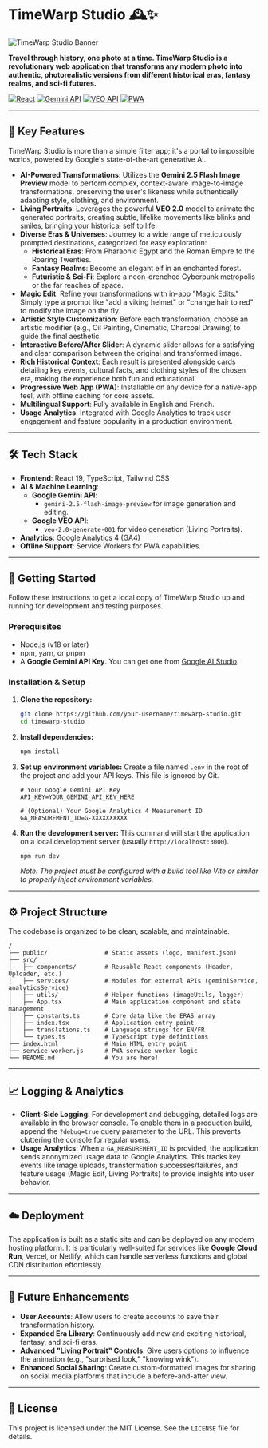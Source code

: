 
# TimeWarp Studio 🕰️✨

![TimeWarp Studio Banner](public/logo_timewarp.png)

**Travel through history, one photo at a time. TimeWarp Studio is a revolutionary web application that transforms any modern photo into authentic, photorealistic versions from different historical eras, fantasy realms, and sci-fi futures.**

[![React](https://img.shields.io/badge/React-19-blue?style=for-the-badge&logo=react)](https://react.dev/)
[![Gemini API](https://img.shields.io/badge/Gemini_API-2.5_Flash-4285F4?style=for-the-badge&logo=google-cloud)](https://ai.google.dev/)
[![VEO API](https://img.shields.io/badge/VEO_API-2.0-F8AB00?style=for-the-badge&logo=google)](https://deepmind.google/technologies/veo/)
[![PWA](https://img.shields.io/badge/PWA-Ready-5A0FC8?style=for-the-badge&logo=pwa)](https://web.dev/progressive-web-apps/)

---

## 🌟 Key Features

TimeWarp Studio is more than a simple filter app; it's a portal to impossible worlds, powered by Google's state-of-the-art generative AI.

*   **AI-Powered Transformations**: Utilizes the **Gemini 2.5 Flash Image Preview** model to perform complex, context-aware image-to-image transformations, preserving the user's likeness while authentically adapting style, clothing, and environment.
*   **Living Portraits**: Leverages the powerful **VEO 2.0** model to animate the generated portraits, creating subtle, lifelike movements like blinks and smiles, bringing your historical self to life.
*   **Diverse Eras & Universes**: Journey to a wide range of meticulously prompted destinations, categorized for easy exploration:
    *   **Historical Eras**: From Pharaonic Egypt and the Roman Empire to the Roaring Twenties.
    *   **Fantasy Realms**: Become an elegant elf in an enchanted forest.
    *   **Futuristic & Sci-Fi**: Explore a neon-drenched Cyberpunk metropolis or the far reaches of space.
*   **Magic Edit**: Refine your transformations with in-app "Magic Edits." Simply type a prompt like "add a viking helmet" or "change hair to red" to modify the image on the fly.
*   **Artistic Style Customization**: Before each transformation, choose an artistic modifier (e.g., Oil Painting, Cinematic, Charcoal Drawing) to guide the final aesthetic.
*   **Interactive Before/After Slider**: A dynamic slider allows for a satisfying and clear comparison between the original and transformed image.
*   **Rich Historical Context**: Each result is presented alongside cards detailing key events, cultural facts, and clothing styles of the chosen era, making the experience both fun and educational.
*   **Progressive Web App (PWA)**: Installable on any device for a native-app feel, with offline caching for core assets.
*   **Multilingual Support**: Fully available in English and French.
*   **Usage Analytics**: Integrated with Google Analytics to track user engagement and feature popularity in a production environment.

---

## 🛠️ Tech Stack

*   **Frontend**: React 19, TypeScript, Tailwind CSS
*   **AI & Machine Learning**:
    *   **Google Gemini API**:
        *   `gemini-2.5-flash-image-preview` for image generation and editing.
    *   **Google VEO API**:
        *   `veo-2.0-generate-001` for video generation (Living Portraits).
*   **Analytics**: Google Analytics 4 (GA4)
*   **Offline Support**: Service Workers for PWA capabilities.

---

## 🚀 Getting Started

Follow these instructions to get a local copy of TimeWarp Studio up and running for development and testing purposes.

### Prerequisites

*   Node.js (v18 or later)
*   npm, yarn, or pnpm
*   A **Google Gemini API Key**. You can get one from [Google AI Studio](https://makersuite.google.com/app/apikey).

### Installation & Setup

1.  **Clone the repository:**
    ```sh
    git clone https://github.com/your-username/timewarp-studio.git
    cd timewarp-studio
    ```

2.  **Install dependencies:**
    ```sh
    npm install
    ```

3.  **Set up environment variables:**
    Create a file named `.env` in the root of the project and add your API keys. This file is ignored by Git.

    ```env
    # Your Google Gemini API Key
    API_KEY=YOUR_GEMINI_API_KEY_HERE

    # (Optional) Your Google Analytics 4 Measurement ID
    GA_MEASUREMENT_ID=G-XXXXXXXXXX
    ```

4.  **Run the development server:**
    This command will start the application on a local development server (usually `http://localhost:3000`).
    ```sh
    npm run dev
    ```
    *Note: The project must be configured with a build tool like Vite or similar to properly inject environment variables.*

---

## ⚙️ Project Structure

The codebase is organized to be clean, scalable, and maintainable.

```
/
├── public/                # Static assets (logo, manifest.json)
├── src/
│   ├── components/        # Reusable React components (Header, Uploader, etc.)
│   ├── services/          # Modules for external APIs (geminiService, analyticsService)
│   ├── utils/             # Helper functions (imageUtils, logger)
│   ├── App.tsx            # Main application component and state management
│   ├── constants.ts       # Core data like the ERAS array
│   ├── index.tsx          # Application entry point
│   ├── translations.ts    # Language strings for EN/FR
│   └── types.ts           # TypeScript type definitions
├── index.html             # Main HTML entry point
├── service-worker.js      # PWA service worker logic
└── README.md              # You are here!
```

---

## 📈 Logging & Analytics

*   **Client-Side Logging**: For development and debugging, detailed logs are available in the browser console. To enable them in a production build, append the `?debug=true` query parameter to the URL. This prevents cluttering the console for regular users.
*   **Usage Analytics**: When a `GA_MEASUREMENT_ID` is provided, the application sends anonymized usage data to Google Analytics. This tracks key events like image uploads, transformation successes/failures, and feature usage (Magic Edit, Living Portraits) to provide insights into user behavior.

---

## ☁️ Deployment

The application is built as a static site and can be deployed on any modern hosting platform. It is particularly well-suited for services like **Google Cloud Run**, Vercel, or Netlify, which can handle serverless functions and global CDN distribution effortlessly.

---

## 🔮 Future Enhancements

*   **User Accounts**: Allow users to create accounts to save their transformation history.
*   **Expanded Era Library**: Continuously add new and exciting historical, fantasy, and sci-fi eras.
*   **Advanced "Living Portrait" Controls**: Give users options to influence the animation (e.g., "surprised look," "knowing wink").
*   **Enhanced Social Sharing**: Create custom-formatted images for sharing on social media platforms that include a before-and-after view.

---

## 📄 License

This project is licensed under the MIT License. See the `LICENSE` file for details.
